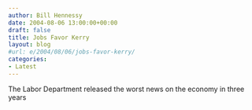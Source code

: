 ```yaml
---
author: Bill Hennessy
date: 2004-08-06 13:00:00+00:00
draft: false
title: Jobs Favor Kerry
layout: blog
#url: e/2004/08/06/jobs-favor-kerry/
categories:
- Latest
---
```


The Labor Department released the worst news on the economy in three years
